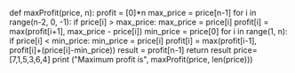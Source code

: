 def maxProfit(price, n):
	profit = [0]*n
	max_price = price[n-1]
	for i in range(n-2, 0, -1):
		if price[i] > max_price:
			max_price = price[i]
		profit[i] = max(profit[i+1], max_price - price[i])
	min_price = price[0]
	for i in range(1, n):
		if price[i] < min_price:
			min_price = price[i]
		profit[i] = max(profit[i-1], profit[i]+(price[i]-min_price))
	result = profit[n-1]
	return result
price=[7,1,5,3,6,4]
print ("Maximum profit is", maxProfit(price, len(price)))
